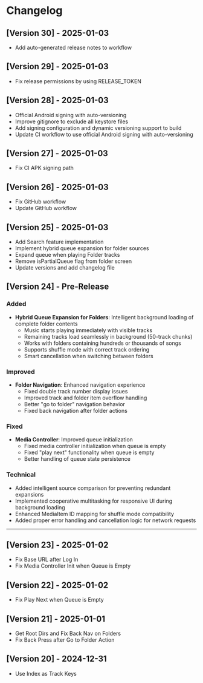# Changelog

## [Version 30] - 2025-01-03
- Add auto-generated release notes to workflow

## [Version 29] - 2025-01-03
- Fix release permissions by using RELEASE_TOKEN

## [Version 28] - 2025-01-03
- Official Android signing with auto-versioning
- Improve gitignore to exclude all keystore files
- Add signing configuration and dynamic versioning support to build
- Update CI workflow to use official Android signing with auto-versioning

## [Version 27] - 2025-01-03
- Fix CI APK signing path

## [Version 26] - 2025-01-03
- Fix GitHub workflow
- Update GitHub workflow

## [Version 25] - 2025-01-03
- Add Search feature implementation
- Implement hybrid queue expansion for folder sources
- Expand queue when playing Folder tracks
- Remove isPartialQueue flag from folder screen
- Update versions and add changelog file

## [Version 24] - Pre-Release

### Added
- **Hybrid Queue Expansion for Folders**: Intelligent background loading of complete folder contents
  - Music starts playing immediately with visible tracks
  - Remaining tracks load seamlessly in background (50-track chunks)
  - Works with folders containing hundreds or thousands of songs
  - Supports shuffle mode with correct track ordering
  - Smart cancellation when switching between folders

### Improved
- **Folder Navigation**: Enhanced navigation experience
  - Fixed double track number display issues
  - Improved track and folder item overflow handling
  - Better "go to folder" navigation behavior
  - Fixed back navigation after folder actions

### Fixed
- **Media Controller**: Improved queue initialization
  - Fixed media controller initialization when queue is empty
  - Fixed "play next" functionality when queue is empty
  - Better handling of queue state persistence

### Technical
- Added intelligent source comparison for preventing redundant expansions
- Implemented cooperative multitasking for responsive UI during background loading
- Enhanced MediaItem ID mapping for shuffle mode compatibility
- Added proper error handling and cancellation logic for network requests

---

## [Version 23] - 2025-01-02
- Fix Base URL after Log In
- Fix Media Controller Init when Queue is Empty

## [Version 22] - 2025-01-02
- Fix Play Next when Queue is Empty

## [Version 21] - 2025-01-01
- Get Root Dirs and Fix Back Nav on Folders
- Fix Back Press after Go to Folder Action

## [Version 20] - 2024-12-31
- Use Index as Track Keys